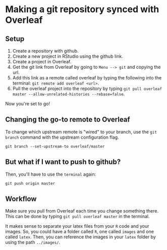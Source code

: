 # Making a git repository synced with Overleaf

## Setup

1. Create a repository with github.
1. Create a new project in RStudio using the github link.
1. Create a project in Overleaf.
1. Get the git link from Overleaf by going to `Menu --> git` and copying the url.
1. Add this link as a remote called overleaf by typing the following into the terminal: `git remote add overleaf <url>`.
1. Pull the overleaf project into the repository by typing `git pull overleaf master --allow-unrelated-histories --rebase=false`.

Now you're set to go!

## Changing the go-to remote to Overleaf

To change which upstream remote is "wired" to your branch, use the `git branch` command with the upstream configuration flag.

`git branch --set-upstream-to overleaf/master`

## But what if I want to push to github?

Then, you'll have to use the `terminal` again:

`git push origin master`

## Workflow

Make sure you pull from Overleaf each time you change something there. 
This can be done by typing `git pull overleaf master` in the terminal.

It makes sense to separate your latex files from your `R` code and your images.
So, you could have a folder called `R`, one called `images` and one called `latex`.
Then, you can reference the images in your `latex` folder by using the path `../images/`.